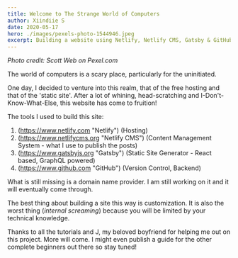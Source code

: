 ```yaml
---
title: Welcome to The Strange World of Computers
author: Xiindiie S
date: 2020-05-17
hero: ./images/pexels-photo-1544946.jpeg
excerpt: Building a website using Netlify, Netlify CMS, Gatsby & GitHub. 
---
```


_Photo credit: Scott Web on Pexel.com_

The world of computers is a scary place, particularly for the uninitiated.

One day, I decided to venture into this realm, that of the free hosting and that of the 'static site'.
After a lot of whining, head-scratching and I-Don't-Know-What-Else, this website has come to fruition!

The tools I used to build this site:
1. (https://www.netlify.com "Netlify") (Hosting)
2. (https://www.netlifycms.org "Netlify CMS") (Content Management System - what I use to publish the posts)
3. (https://www.gatsbyjs.org "Gatsby") (Static Site Generator - React based, GraphQL powered)
4. (https://www.github.com "GitHub") (Version Control, Backend)

What is still missing is a domain name provider. I am still working on it and it will eventually come through.

The best thing about building a site this way is customization. It is also the worst thing (*internal screaming*) because you will be limited by your technical knowledge.

Thanks to all the tutorials and J, my beloved boyfriend for helping me out on this project. More will come. I might even publish a guide for the other complete beginners out there so stay tuned!
